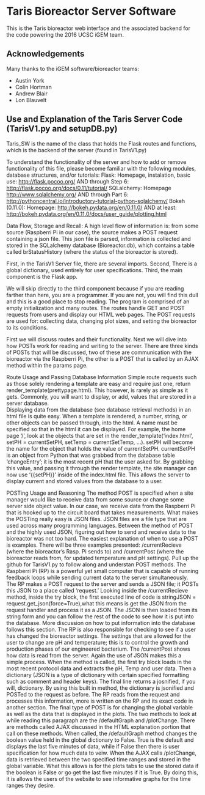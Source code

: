 # Taris Bioreactor Server Software

This is the Taris bioreactor web interface and the associated backend for the code powering the 2016 UCSC iGEM team.


Acknowledgements
----------------

Many thanks to the iGEM software/bioreactor teams:

* Austin York
* Colin Hortman
* Andrew Blair
* Lon Blauvelt


Use and Explanation of the Taris Server Code (TarisV1.py and setupDB.py)
------------------------------------------------------------------------
Taris_SW is the name of the class that holds the Flask routes and functions, which is the backend of the server (found in TarisV1.py)

To understand the functionality of the server and how to add or remove functionality of this file, please become familiar with the following modules, database structures, and/or tutorials:
Flask: Homepage, instalation, basic use: http://flask.pocoo.org/ AND through Step 6: http://flask.pocoo.org/docs/0.11/tutorial/
SQLalchemy: Homepage http://www.sqlalchemy.org/ AND through Part 6: http://pythoncentral.io/introductory-tutorial-python-sqlalchemy/
Bokeh (0.11.0): Homepage: http://bokeh.pydata.org/en/0.11.0/ AND at least: http://bokeh.pydata.org/en/0.11.0/docs/user_guide/plotting.html
 
Data Flow, Storage and Recall:  A high level flow of information is: from some source (Raspberri Pi in our case), the source makes a POST request containing a json file.  This json file is parsed, information is collected and stored in the SQLalchemy database (Bioreactor.db), which contains a table called brStatusHistory (where the status of the bioreactor is stored).

First, in the TarisV1 Server file, there are several imports.  Second, There is a global dictionary, used entirely for user specifications.  Third, the main component is the Flask app.

We will skip directly to the third component because if you are reading farther than here, you are a programmer.  If you are not, you will find this dull and this is a good place to stop reading.  The program is comprised of an empty initialization and many routes.  The routes handle GET and POST requests from users and display our HTML web pages.  The POST requests are used for: collecting data, changing plot sizes, and setting the bioreactor to its conditions.

First we will discuss routes and their functionality.  Next we will dive into how POSTs work for reading and writing to the server.  There are three kinds of POSTs that will be discussed, two of these are communication with the bioreactor via the Raspberri Pi, the other is a POST that is called by an AJAX method within the params page.

Route Usage and Passing Database Information
	Simple route requests such as those solely rendering a template are easy and require just one, return render_template(prettypage.html).  This however, is rarely as simple as it gets.  Commonly, you will want to display, or add, values that are stored in a server database.  
	Displaying data from the database (see database retrieval methods) in an html file is quite easy.  When a template is rendered, a number, string, or other objects can be passed through, into the html.  A name must be specified so that in the html it can be displayed.  For example, the home page ‘/’, look at the objects that are set in the render_template(‘index.html’, setPH = currentSetPH, setTemp = currentSetTemp, …).  setPH will become the name for the object that holds the value of currentSetPH.  currentSetPH is an object from Python that was grabbed from the database table ‘changeEntry’; it is the most recent pH that the user asked for.  By grabbing this value, and passing it through the render template, the site manager can now use ‘{{setPH}}’ inside of the index.html file.  This allows the server to display current and stored values from the database to a user.

POSTing Usage and Reasoning
	The method POST is specified when a site manager would like to receive data from some source or change some server side object value.  In our case, we receive data from the Raspberri Pi that is hooked up to the circuit board that takes measurements.  What makes the POSTing really easy is JSON files.  JSON files are a file type that are used across many programming languages.  Between the method of POST and the highly used JSON, figuring out how to send and receive data to the bioreactor was not too hard.
	The easiest explanation of when to use a POST is examples.  There will be three examples presented: /currentRecieve (where the bioreactor’s Rasp. Pi sends to) and /currentPost (where the bioreactor reads from, for updated temperature and pH settings).  Pull up the github for TarisV1.py to follow along and understan POST methods.
	The Raspberri Pi (RP) is a powerful yet small computer that is capable of running feedback loops while sending current data to the server simultaneously.  The RP makes a POST request to the server and sends a JSON file; it POSTs this JSON to a place called ‘request.’  Looking inside the /currentRecieve method, inside the try block, the first executed line of code is stringJSON = request.get_json(force=True),what this means is get the JSON from the request handler and process it as a JSON.  The JSON is then loaded from its string form and you can follow the rest of the code to see how it is put into the database.  More discussion on how to put information into the database follows this section.
	The RP is also responsible for checking to see if a user has changed the bioreactor settings.  The settings that are allowed for the user to change are pH and temperature; this is to control the growth and production phases of our engineered bacterium.  The /currentPost shows how data is read from the server.  Again the use of JSON makes this a simple process.  When the method is called, the first try block loads in the most recent protocol data and extracts the pH, Temp and user data.  Then a dictionary (JSON is a type of dictionary with certain specified formatting such as comment and header keys).  The final line returns a josnified, if you will, dictionary.  By using this built in method, the dictionary is jsonified and POSTed to the request as before.  The RP reads from the request and processes this information, more is written on the RP and its exact code in another section.
	The final type of POST is for changing the global variable as well as the data that is displayed in the plots.  The two methods to look at while reading this paragraph are the /defaultGraph and /plotChange.  There are methods called AJAX discussed in the HTML explanation portion that call on these methods.  When called, the /defaultGraph method changes the boolean value held in the global dictionary to False.  True is the default and displays the last five minutes of data, while if False then there is user specification for how much data to veiw.  When the AJAX calls /plotChange, data is retrieved between the two specified time ranges and stored in the global variable.  What this allows is for the plots tabs to use the stored data if the boolean is False or go get the last five minutes if it is True.  By doing this, it is allows the users of the website to see informative graphs for the time ranges they desire.
